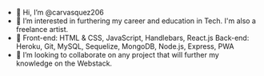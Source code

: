 - 👋 Hi, I’m @carvasquez206
- 👀 I’m interested in furthering my career and education in Tech. I'm also a freelance artist.
- 🌱 Front-end: HTML & CSS, JavaScript, Handlebars, React.js
     Back-end: Heroku, Git, MySQL, Sequelize, MongoDB, Node.js, Express, PWA
- 💞️ I’m looking to collaborate on any project that will further my knowledge on the Webstack.

<!---
carvasquez206/carvasquez206 is a ✨ special ✨ repository because its `README.md` (this file) appears on your GitHub profile.
You can click the Preview link to take a look at your changes.
--->
